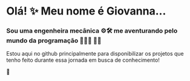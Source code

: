 # Olá! ✨ Meu nome é Giovanna...

### Sou uma engenheira mecânica ⚙️🛠 me aventurando pelo mundo da programação 👩🏻‍💻 🤞🏻

Estou aqui no github principalmente para disponibilizar os projetos que tenho feito durante essa jornada em busca de conhecimento!

🚀

